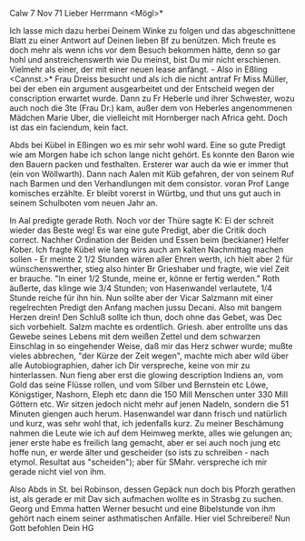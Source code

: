  Calw 7 Nov 71
Lieber Herrmann <Mögl>*

Ich lasse mich dazu herbei Deinem Winke zu folgen und das abgeschnittene Blatt zu einer Antwort auf Deinen lieben Bf zu benützen. Mich freute es doch mehr als wenn ichs vor dem Besuch bekommen hätte, denn so gar hohl und anstreichenswerth wie Du meinst, bist Du mir nicht erschienen. Vielmehr als einer, der mit einer neuen lease anfängt. - Also in Eßling <Cannst.>* Frau Dreiss besucht und als ich die nicht antraf Fr Miss Müller, bei der eben ein argument ausgearbeitet und der Entscheid wegen der conscription erwartet wurde. Dann zu Fr Heberle und ihrer Schwester, wozu auch noch die 3te (Frau Dr.) kam, außer dem von Heberles angenommenen Mädchen Marie Uber, die vielleicht mit Hornberger nach Africa geht. Doch ist das ein faciendum, kein fact.

Abds bei Kübel in Eßingen wo es mir sehr wohl ward. Eine so gute Predigt wie am Morgen habe ich schon lange nicht gehört. Es konnte den Baron wie den Bauern packen und festhalten. Ersterer war auch da wie er immer thut (ein von Wöllwarth). Dann nach Aalen mit Küb gefahren, der von seinem Ruf nach Barmen und den Verhandlungen mit dem consistor. voran Prof Lange komisches erzählte. Er bleibt vorerst in Würtbg, und thut uns gut auch in seinem Schulboten vom neuen Jahr an.

In Aal predigte gerade Roth. Noch vor der Thüre sagte K: Ei der schreit wieder das Beste weg! Es war eine gute Predigt, aber die Critik doch correct. Nachher Ordination der Beiden und Essen beim (beckianer) Helfer Kober. Ich fragte Kübel wie lang wirs auch am kalten Nachmittag machen sollen - Er meinte 2 1/2 Stunden wären aller Ehren werth, ich hielt aber 2 für wünschenswerther, stieg also hinter Br Grieshaber und fragte, wie viel Zeit er brauche. "In einer 1/2 Stunde, meine er, könne er fertig werden." Roth äußerte, das klinge wie 3/4 Stunden; von Hasenwandel verlautete, 1/4 Stunde reiche für ihn hin. Nun sollte aber der Vicar Salzmann mit einer regelrechten Predigt den Anfang machen jussu Decani. Also mit bangem Herzen drein! Den Schluß sollte ich thun, doch ohne das Gebet, was Dec sich vorbehielt. Salzm machte es ordentlich. Griesh. aber entrollte uns das Gewebe seines Lebens mit dem weißen Zettel und dem schwarzen Einschlag in so eingehender Weise, daß mir das Herz schwer wurde; mußte vieles abbrechen, "der Kürze der Zeit wegen", machte mich aber wild über alle Autobiographien, daher ich Dir verspreche, keine von mir zu hinterlassen. Nun fieng aber erst die glowing description Indiens an, vom Gold das seine Flüsse rollen, und vom Silber und Bernstein etc Löwe, Königstiger, Nashorn, Eleph etc dann die 150 Mill Menschen unter 330 Mill Göttern etc. Wir sitzen jedoch nicht mehr auf jenen Nadeln, sondern die 51 Minuten giengen auch herum. Hasenwandel war dann frisch und natürlich und kurz, was sehr wohl that, ich jedenfalls kurz. Zu meiner Beschämung nahmen die Leute wie ich auf dem Heimweg merkte, alles wie gelungen an; jener erste habe es freilich lang gemacht, aber er sei auch noch jung etc hoffe nun, er werde älter und gescheider (so ists zu schreiben - nach etymol. Resultat aus "scheiden"); aber für SMahr. verspreche ich mir gerade nicht viel von ihm.

Also Abds in St. bei Robinson, dessen Gepäck nun doch bis Pforzh gerathen ist, als gerade er mit Dav sich aufmachen wollte es in Strasbg zu suchen. Georg und Emma hatten Werner besucht und eine Bibelstunde von ihm gehört nach einem seiner asthmatischen Anfälle. Hier viel Schreiberei! Nun Gott befohlen
 Dein HG
